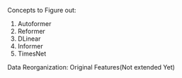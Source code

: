 Concepts to Figure out:
1. Autoformer
2. Reformer
3. DLinear
4. Informer
5. TimesNet

Data Reorganization: Original Features(Not extended Yet)